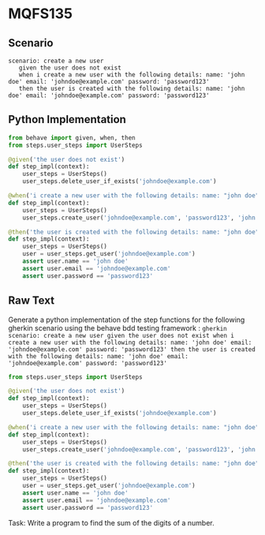 # MQFS135
## Scenario
```gherkin
scenario: create a new user 
   given the user does not exist 
   when i create a new user with the following details: name: 'john doe' email: 'johndoe@example.com' password: 'password123' 
   then the user is created with the following details: name: 'john doe' email: 'johndoe@example.com' password: 'password123'
```


## Python Implementation
```python
from behave import given, when, then
from steps.user_steps import UserSteps

@given('the user does not exist')
def step_impl(context):
    user_steps = UserSteps()
    user_steps.delete_user_if_exists('johndoe@example.com')

@when('i create a new user with the following details: name: "john doe" email: "johndoe@example.com" password: "password123"')
def step_impl(context):
    user_steps = UserSteps()
    user_steps.create_user('johndoe@example.com', 'password123', 'john doe')

@then('the user is created with the following details: name: "john doe" email: "johndoe@example.com" password: "password123"')
def step_impl(context):
    user_steps = UserSteps()
    user = user_steps.get_user('johndoe@example.com')
    assert user.name == 'john doe'
    assert user.email == 'johndoe@example.com'
    assert user.password == 'password123'
```


## Raw Text
Generate a python implementation of the step functions for the following gherkin scenario using the behave bdd testing framework : ```gherkin scenario: create a new user given the user does not exist when i create a new user with the following details: name: 'john doe' email: 'johndoe@example.com' password: 'password123' then the user is created with the following details: name: 'john doe' email: 'johndoe@example.com' password: 'password123' ```



```python from behave import given, when, then
from steps.user_steps import UserSteps

@given('the user does not exist')
def step_impl(context):
    user_steps = UserSteps()
    user_steps.delete_user_if_exists('johndoe@example.com')

@when('i create a new user with the following details: name: "john doe" email: "johndoe@example.com" password: "password123"')
def step_impl(context):
    user_steps = UserSteps()
    user_steps.create_user('johndoe@example.com', 'password123', 'john doe')

@then('the user is created with the following details: name: "john doe" email: "johndoe@example.com" password: "password123"')
def step_impl(context):
    user_steps = UserSteps()
    user = user_steps.get_user('johndoe@example.com')
    assert user.name == 'john doe'
    assert user.email == 'johndoe@example.com'
    assert user.password == 'password123'
```

Task: Write a program to find the sum of the digits of a number.
